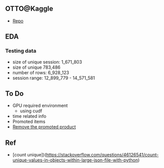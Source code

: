 ## OTTO@Kaggle

- [Repo](https://www.kaggle.com/competitions/otto-recommender-system)

## EDA
### Testing data
- size of unique session: 1_671_803
- size of unique 783,486
- number of rows: 6_928_123
- session range: 12_899_779 - 14_571_581 

## To Do
- GPU required environment
    - using cudf
- time related info
- Promoted items 
- [Remove the promoted product](https://www.kaggle.com/code/simonveitner/eda-find-promoted-products?scriptVersionId=113992794)

## Ref
- [count unique])(https://stackoverflow.com/questions/46126541/count-unique-values-in-objects-within-large-json-file-with-python)
